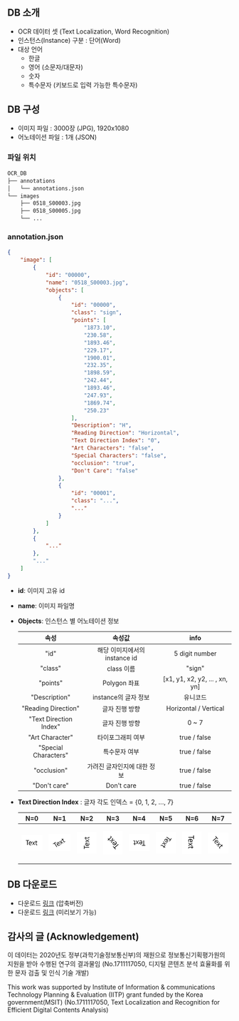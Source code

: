 ## DB 소개
* OCR 데이터 셋 (Text Localization, Word Recognition)
* 인스턴스(Instance) 구분 : 단어(Word)
* 대상 언어
	* 한글
	* 영어 (소문자/대문자)
	* 숫자
	* 특수문자 (키보드로 입력 가능한 특수문자)

## DB 구성
* 이미지 파일 : 3000장 (JPG), 1920x1080
* 어노테이션 파일 : 1개 (JSON)

### 파일 위치
```bash
OCR_DB
├── annotations
│   └── annotations.json
└── images
    ├── 0518_S00003.jpg
    ├── 0518_S00005.jpg
    └── ...
```

### annotation.json
```json
{
	"image": [
		{
			"id": "00000",
			"name": "0518_S00003.jpg",
			"objects": [
				{
					"id": "00000",
					"class": "sign",
					"points": [
						"1873.10",
						"230.58",
						"1893.46",
						"229.17",
						"1900.01",
						"232.35",
						"1898.59",
						"242.44",
						"1893.46",
						"247.93",
						"1869.74",
						"250.23"
					],
					"Description": "H",
					"Reading Direction": "Horizontal",
					"Text Direction Index": "0",
					"Art Characters": "false",
					"Special Characters": "false",
					"occlusion": "true",
					"Don't Care": "false"
				},
				{
					"id": "00001",
					"class": "...",
					"..."
				}
			]
		},
		{
			"..."
		},
		"..."
	]
}
```

* **id**: 이미지 고유 id
* **name**: 이미지 파일명
* **Objects**: 인스턴스 별 어노테이션 정보
	
	| **속성** | **속성값** | **info** |
	|  :---:  |  :---:  |  :---:  | 
	| "id" | 해당 이미지에서의 instance id | 5 digit number |
	| "class" | class 이름  | "sign" |
	| "points" | Polygon 좌표 | [x1, y1, x2, y2, ... , xn, yn] |
	| "Description" | instance의 글자 정보 | 유니코드 |
	| "Reading Direction" | 글자 진행 방향 | Horizontal / Vertical |
	| "Text Direction Index" | 글자 진행 방향 | 0 ~ 7 |
	| "Art Character" | 타이포그래피 여부 | true / false |
	| "Special Characters" | 특수문자 여부 | true / false |
	| "occlusion" | 가려진 글자인지에 대한 정보 | true / false |
	| "Don't care" | Don't care | true / false |

* **Text Direction Index** : 글자 각도 인덱스 = {0, 1, 2, ..., 7}
	
	| **N=0** | **N=1** | **N=2** | **N=3** | **N=4** | **N=5** | **N=6** | **N=7** |
	|  :---:  |  :---:  |  :---:  |  :---:  |  :---:  |  :---:  |  :---:  |  :---:  |
	| <p align="center"> <img src="pic/n0.PNG"> </p> | <p align="center"> <img src="pic/n1.PNG"> </p> | <p align="center"> <img src="pic/n2.PNG"> </p> | <p align="center"> <img src="pic/n3.PNG"> </p> | <p align="center"> <img src="pic/n4.PNG"> </p> | <p align="center"> <img src="pic/n5.PNG"> </p> | <p align="center"> <img src="pic/n6.PNG"> </p> | <p align="center"> <img src="pic/n7.PNG"> </p> |

## DB 다운로드
* 다운로드 [링크](https://drive.google.com/file/d/1AYEpejAB5jd2zi-vWayCQmDkQN-kKrvN/view?usp=sharing) (압축버전)
* 다운로드 [링크](https://kor01.safelinks.protection.outlook.com/?url=https%3A%2F%2Fdrive.google.com%2Fdrive%2Ffolders%2F11frxzBLp-2_krbjVLSozXXurbmuh40A8%3Fusp%3Dsharing&data=04%7C01%7Cjaemyunglee%40ncsoft.com%7Cfa5107f91fa14d8976cf08d8b2e9ec9f%7C91856527a4464990b48e37ca10f2ee8d%7C0%7C0%7C637456065049643905%7CUnknown%7CTWFpbGZsb3d8eyJWIjoiMC4wLjAwMDAiLCJQIjoiV2luMzIiLCJBTiI6Ik1haWwiLCJXVCI6Mn0%3D%7C1000&sdata=9hP6MzZwdKSPD0Tk34N2cr3jELakiIYbhhaIiH7bzNw%3D&reserved=0) (미리보기 가능)

## 감사의 글 (Acknowledgement)
이 데이터는 2020년도 정부(과학기술정보통신부)의 재원으로 정보통신기획평가원의 지원을 받아 수행된 연구의 결과물임 (No.1711117050, 디지털 콘텐츠 분석 효율화를 위한 문자 검출 및 인식 기술 개발)

This work was supported by Institute of Information & communications Technology Planning & Evaluation (IITP) grant funded by the Korea government(MSIT) (No.1711117050, Text Localization and Recognition for Efficient Digital Contents Analysis)